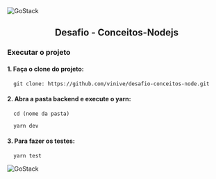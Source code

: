 
<img alt="GoStack" src="https://storage.googleapis.com/golden-wind/bootcamp-gostack/header-desafios.png" />
<h2 align="center">
  Desafio - Conceitos-Nodejs
</h2>

<h3>Executar o projeto</h3>

<h4>1. Faça o clone do projeto:</h4>

```
  git clone: https://github.com/vinive/desafio-conceitos-node.git
```

<h4>2. Abra a pasta backend e execute o yarn:</h4>

```
  cd (nome da pasta)
  
  yarn dev
```


<h4>3. Para fazer os testes:</h4>

```  
  yarn test
```

 <img alt="GoStack" src="https://lh3.googleusercontent.com/proxy/tj57t4MNRMZif271zXljxKHUB2DCk69uWHughA1sbsFV8M00X8u1H_DEcisKT2sNJ7DhinsxY4GsUw45iQxxt71IasLa9NM_xj2lC5SC3OEO6j3VDlC-HH-cKaaH" />

